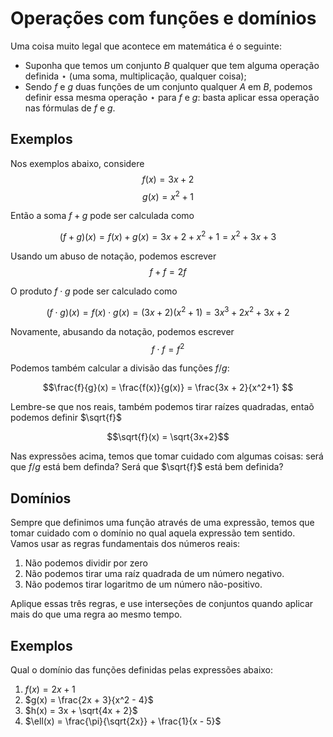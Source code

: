 # Operações com funções e domínios

Uma coisa muito legal que acontece em matemática é o seguinte: 
- Suponha que temos um conjunto $B$ qualquer que tem alguma operação definida $\star$ (uma soma, multiplicação, qualquer coisa);
- Sendo  $f$ e $g$ duas funções de um conjunto qualquer $A$ em $B$, podemos definir essa mesma operação $\star$ para $f$ e $g$: basta aplicar essa operação nas fórmulas de $f$ e $g$.

## Exemplos

Nos exemplos abaixo, considere 
$$f(x) = 3x + 2$$
$$g(x) = x^2 + 1$$

Então a soma $f + g$ pode ser calculada como 

$$(f + g)(x) = f(x) + g(x) =  3x+2 + x^2 +1 = x^2 + 3x + 3 $$

Usando um abuso de notação, podemos escrever $$f + f = 2f$$

O produto $f\cdot g$ pode ser calculado como

$$(f\cdot g)(x) = f(x)\cdot g(x) = (3x+2)(x^2 + 1) = 3x^3 + 2x^2 + 3x + 2$$

Novamente, abusando da notação, podemos escrever 
$$ f\cdot f = f^2$$

Podemos também calcular a divisão das funções $f/g$:

$$\frac{f}{g}(x) = \frac{f(x)}{g(x)} = \frac{3x + 2}{x^2+1} $$


Lembre-se que nos reais, também podemos tirar raízes quadradas, entaõ podemos definir $\sqrt{f}$

$$\sqrt{f}(x) = \sqrt{3x+2}$$

Nas expressões acima, temos que tomar cuidado com algumas coisas: será que $f/g$ está bem definda? Será que $\sqrt{f}$ está bem definida?

## Domínios

Sempre que definimos uma função através de uma expressão, temos que tomar cuidado com o domínio no qual aquela expressão tem sentido. Vamos usar as regras fundamentais dos números reais:

1. Não podemos dividir por zero
2. Não podemos tirar uma raíz quadrada de um número negativo.
3. Não podemos tirar logaritmo de um número não-positivo. 

Aplique essas três regras, e use interseções de conjuntos quando aplicar mais do que uma regra ao mesmo tempo. 

## Exemplos

Qual o domínio das funções definidas pelas expressões abaixo:

1. $f(x) = 2x +1$
2. $g(x) = \frac{2x + 3}{x^2 - 4}$
3. $h(x) = 3x + \sqrt{4x + 2}$
4. $\ell(x) = \frac{\pi}{\sqrt{2x}} + \frac{1}{x - 5}$




